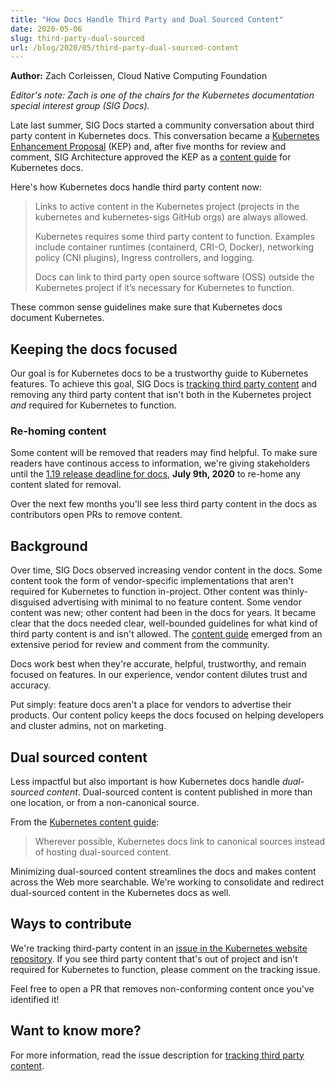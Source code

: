 ```yaml
---
title: "How Docs Handle Third Party and Dual Sourced Content"
date: 2020-05-06
slug: third-party-dual-sourced
url: /blog/2020/05/third-party-dual-sourced-content
---
```


**Author:** Zach Corleissen, Cloud Native Computing Foundation

*Editor's note: Zach is one of the chairs for the Kubernetes documentation special interest group (SIG Docs).*

Late last summer, SIG Docs started a community conversation about third party content in Kubernetes docs. This conversation became a [Kubernetes Enhancement Proposal](https://github.com/kubernetes/enhancements/pull/1327) (KEP) and, after five months for review and comment, SIG Architecture approved the KEP as a [content guide](/docs/contribute/style/content-guide/) for Kubernetes docs.

Here's how Kubernetes docs handle third party content now:

> Links to active content in the Kubernetes project (projects in the kubernetes and kubernetes-sigs GitHub orgs) are always allowed.
>
> Kubernetes requires some third party content to function. Examples include container runtimes (containerd, CRI-O, Docker), networking policy (CNI plugins), Ingress controllers, and logging.
>
> Docs can link to third party open source software (OSS) outside the Kubernetes project if it’s necessary for Kubernetes to function.

These common sense guidelines make sure that Kubernetes docs document Kubernetes.

## Keeping the docs focused

Our goal is for Kubernetes docs to be a trustworthy guide to Kubernetes features. To achieve this goal, SIG Docs is [tracking third party content](https://github.com/kubernetes/website/issues/20232) and removing any third party content that isn't both in the Kubernetes project _and_ required for Kubernetes to function.

### Re-homing content

Some content will be removed that readers may find helpful. To make sure readers have continous access to information, we're giving stakeholders until the [1.19 release deadline for docs](https://github.com/kubernetes/sig-release/tree/master/releases/release-1.19), **July 9th, 2020** to re-home any content slated for removal.

Over the next few months you'll see less third party content in the docs as contributors open PRs to remove content.

## Background

Over time, SIG Docs observed increasing vendor content in the docs. Some content took the form of vendor-specific implementations that aren't required for Kubernetes to function in-project. Other content was thinly-disguised advertising with minimal to no feature content. Some vendor content was new; other content had been in the docs for years. It became clear that the docs needed clear, well-bounded guidelines for what kind of third party content is and isn't allowed. The [content guide](https://kubernetes.io/docs/contribute/content-guide/) emerged from an extensive period for review and comment from the community.

Docs work best when they're accurate, helpful, trustworthy, and remain focused on features. In our experience, vendor content dilutes trust and accuracy. 

Put simply: feature docs aren't a place for vendors to advertise their products. Our content policy keeps the docs focused on helping developers and cluster admins, not on marketing.

## Dual sourced content

Less impactful but also important is how Kubernetes docs handle _dual-sourced content_. Dual-sourced content is content published in more than one location, or from a non-canonical source.

From the [Kubernetes content guide](https://kubernetes.io/docs/contribute/style/content-guide/#dual-sourced-content):

> Wherever possible, Kubernetes docs link to canonical sources instead of hosting dual-sourced content.

Minimizing dual-sourced content streamlines the docs and makes content across the Web more searchable. We're working to consolidate and redirect dual-sourced content in the Kubernetes docs as well.

## Ways to contribute

We're tracking third-party content in an [issue in the Kubernetes website repository](https://github.com/kubernetes/website/issues/20232). If you see third party content that's out of project and isn't required for Kubernetes to function, please comment on the tracking issue. 

Feel free to open a PR that removes non-conforming content once you've identified it!

## Want to know more?

For more information, read the issue description for [tracking third party content](https://github.com/kubernetes/website/issues/20232). 

